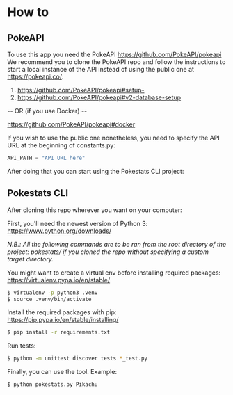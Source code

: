 
# How to
## PokeAPI
To use this app you need the PokeAPI https://github.com/PokeAPI/pokeapi
We recommend you to clone the PokeAPI repo and follow the instructions to start a local instance of the API instead of using the public one at https://pokeapi.co/:

1) https://github.com/PokeAPI/pokeapi#setup-
2) https://github.com/PokeAPI/pokeapi#v2-database-setup

-- OR (if you use Docker) --

https://github.com/PokeAPI/pokeapi#docker

If you wish to use the public one nonetheless, you need to specify the API URL at the beginning of constants.py:

```python
API_PATH = "API URL here"
```

After doing that you can start using the Pokestats CLI project:

## Pokestats CLI

After cloning this repo wherever you want on your computer:

First, you'll need the newest version of Python 3: https://www.python.org/downloads/

*N.B.: All the following commands are to be ran from the root directory of the project: pokestats/ if you cloned the repo without specifying a custom target directory.*

You might want to create a virtual env before installing required packages: https://virtualenv.pypa.io/en/stable/

```bash
$ virtualenv -p python3 .venv
$ source .venv/bin/activate
```

Install the required packages with pip: https://pip.pypa.io/en/stable/installing/

```bash
$ pip install -r requirements.txt
```

Run tests:

```bash
$ python -m unittest discover tests *_test.py
```

Finally, you can use the tool.
Example:

```bash
$ python pokestats.py Pikachu
```
